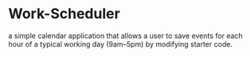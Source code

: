 # Work-Scheduler
 a simple calendar application that allows a user to save events for each hour of a typical working day (9am–5pm) by modifying starter code.

 

